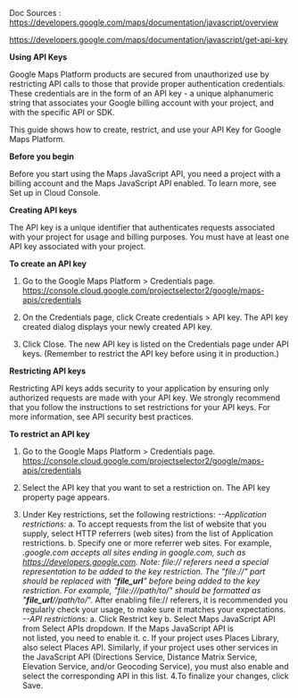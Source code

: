 Doc Sources :
https://developers.google.com/maps/documentation/javascript/overview

https://developers.google.com/maps/documentation/javascript/get-api-key

**Using API Keys**

Google Maps Platform products are secured from unauthorized use by restricting API calls to those that provide proper authentication credentials. These credentials are in the form of an API key - a unique alphanumeric string that associates your Google billing account with your project, and with the specific API or SDK.

This guide shows how to create, restrict, and use your API Key for Google Maps Platform.

**Before you begin**

Before you start using the Maps JavaScript API, you need a project with a billing account and the Maps JavaScript API enabled. To learn more, see Set up in Cloud Console.


**Creating API keys**

The API key is a unique identifier that authenticates requests associated with your project for usage and billing purposes. You must have at least one API key associated with your project.


**To create an API key**

1. Go to the Google Maps Platform > Credentials page.
   https://console.cloud.google.com/projectselector2/google/maps-apis/credentials

2. On the Credentials page, click Create credentials > API key.
   The API key created dialog displays your newly created API key.

3. Click Close.
   The new API key is listed on the Credentials page under API keys.
   (Remember to restrict the API key before using it in production.)


**Restricting API keys**

Restricting API keys adds security to your application by ensuring only authorized requests are made with your API key. We strongly recommend that you follow the instructions to set restrictions for your API keys. For more information, see API security best practices.

**To restrict an API key**

1. Go to the Google Maps Platform > Credentials page.
   https://console.cloud.google.com/projectselector2/google/maps-apis/credentials

2. Select the API key that you want to set a restriction on. The API key property page appears.
3. Under Key restrictions, set the following restrictions:
        *--Application restrictions:*
            a. To accept requests from the list of website that you supply, select HTTP 
               referrers (web sites) from the list of Application restrictions.
            b. Specify one or more referrer web sites. For example, *.google.com accepts all 
               sites  ending in google.com, such as https://developers.google.com.
               Note: file:// referers need a special representation to be added to the key restriction. The "file://" part should be replaced with "__file_url__" before being added to the key restriction. For example, "file:///path/to/" should be formatted as "__file_url__//path/to/*". After enabling file:// referers, it is recommended you regularly check your usage, to make sure it matches your expectations.
        *--API restrictions:*
            a. Click Restrict key
            b. Select Maps JavaScript API from Select APIs dropdown. If the Maps JavaScript API is  
               not listed, you need to enable it.
            c. If your project uses Places Library, also select Places API. Similarly, if your
               project uses other services in the JavaScript API (Directions Service, Distance Matrix Service, Elevation Service, and/or Geocoding Service), you must also enable and select the corresponding API in this list.
4.To finalize your changes, click Save.


